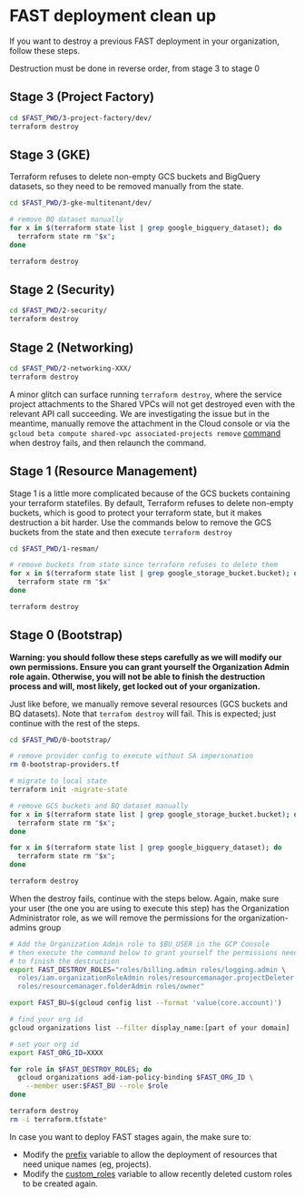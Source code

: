 # FAST deployment clean up

If you want to destroy a previous FAST deployment in your organization, follow these steps.

Destruction must be done in reverse order, from stage 3 to stage 0

## Stage 3 (Project Factory)

```bash
cd $FAST_PWD/3-project-factory/dev/
terraform destroy
```

## Stage 3 (GKE)

Terraform refuses to delete non-empty GCS buckets and BigQuery datasets, so they need to be removed manually from the state.

```bash
cd $FAST_PWD/3-gke-multitenant/dev/

# remove BQ dataset manually
for x in $(terraform state list | grep google_bigquery_dataset); do  
  terraform state rm "$x"; 
done

terraform destroy
```

## Stage 2 (Security)

```bash
cd $FAST_PWD/2-security/
terraform destroy
```

## Stage 2 (Networking)

```bash
cd $FAST_PWD/2-networking-XXX/
terraform destroy
```

A minor glitch can surface running `terraform destroy`, where the service project attachments to the Shared VPCs will not get destroyed even with the relevant API call succeeding. We are investigating the issue but in the meantime, manually remove the attachment in the Cloud console or via the ```gcloud beta compute shared-vpc associated-projects remove``` [command](https://cloud.google.com/sdk/gcloud/reference/beta/compute/shared-vpc/associated-projects/remove) when destroy fails, and then relaunch the command.

## Stage 1 (Resource Management)

Stage 1 is a little more complicated because of the GCS buckets containing your terraform statefiles. By default, Terraform refuses to delete non-empty buckets, which is good to protect your terraform state, but it makes destruction a bit harder. Use the commands below to remove the GCS buckets from the state and then execute `terraform destroy`

```bash
cd $FAST_PWD/1-resman/

# remove buckets from state since terraform refuses to delete them
for x in $(terraform state list | grep google_storage_bucket.bucket); do  
  terraform state rm "$x"
done

terraform destroy
```

## Stage 0 (Bootstrap)

**Warning: you should follow these steps carefully as we will modify our own permissions. Ensure you can grant yourself the Organization Admin role again. Otherwise, you will not be able to finish the destruction process and will, most likely, get locked out of your organization.**

Just like before, we manually remove several resources (GCS buckets and BQ datasets). Note that `terrafom destroy` will fail. This is expected; just continue with the rest of the steps.

```bash
cd $FAST_PWD/0-bootstrap/

# remove provider config to execute without SA impersonation
rm 0-bootstrap-providers.tf

# migrate to local state
terraform init -migrate-state

# remove GCS buckets and BQ dataset manually
for x in $(terraform state list | grep google_storage_bucket.bucket); do  
  terraform state rm "$x"; 
done

for x in $(terraform state list | grep google_bigquery_dataset); do  
  terraform state rm "$x"; 
done

terraform destroy
```

When the destroy fails, continue with the steps below. Again, make sure your user (the one you are using to execute this step) has the Organization Administrator role, as we will remove the permissions for the organization-admins group

```bash
# Add the Organization Admin role to $BU_USER in the GCP Console
# then execute the command below to grant yourself the permissions needed 
# to finish the destruction
export FAST_DESTROY_ROLES="roles/billing.admin roles/logging.admin \
  roles/iam.organizationRoleAdmin roles/resourcemanager.projectDeleter \
  roles/resourcemanager.folderAdmin roles/owner"

export FAST_BU=$(gcloud config list --format 'value(core.account)')

# find your org id
gcloud organizations list --filter display_name:[part of your domain]

# set your org id
export FAST_ORG_ID=XXXX

for role in $FAST_DESTROY_ROLES; do
  gcloud organizations add-iam-policy-binding $FAST_ORG_ID \
    --member user:$FAST_BU --role $role
done

terraform destroy
rm -i terraform.tfstate*
```

In case you want to deploy FAST stages again, the make sure to:

* Modify the [prefix](0-bootstrap/variables.tf) variable to allow the deployment of resources that need unique names (eg, projects).
* Modify the [custom_roles](0-bootstrap/variables.tf) variable to allow recently deleted custom roles to be created again.
